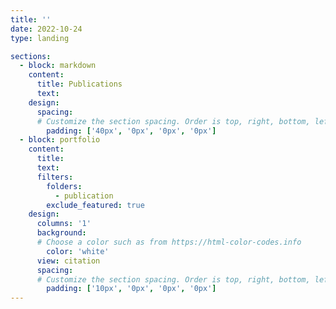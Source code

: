 ```yaml
---
title: ''
date: 2022-10-24
type: landing

sections:
  - block: markdown
    content:
      title: Publications
      text: 
    design:
      spacing:
      # Customize the section spacing. Order is top, right, bottom, left.
        padding: ['40px', '0px', '0px', '0px']
  - block: portfolio
    content:
      title:  
      text:
      filters:
        folders:
          - publication
        exclude_featured: true
    design:
      columns: '1'
      background:
      # Choose a color such as from https://html-color-codes.info
        color: 'white'
      view: citation
      spacing:
      # Customize the section spacing. Order is top, right, bottom, left.
        padding: ['10px', '0px', '0px', '0px']
---
```

